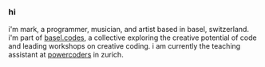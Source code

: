 ### hi

i'm mark, a programmer, musician, and artist based in basel, switzerland. i'm part of [basel.codes](www.basel.codes), a collective exploring the creative potential of code and leading workshops on creative coding. i am currently the teaching assistant at [powercoders](https://powercoders.org) in zurich.
